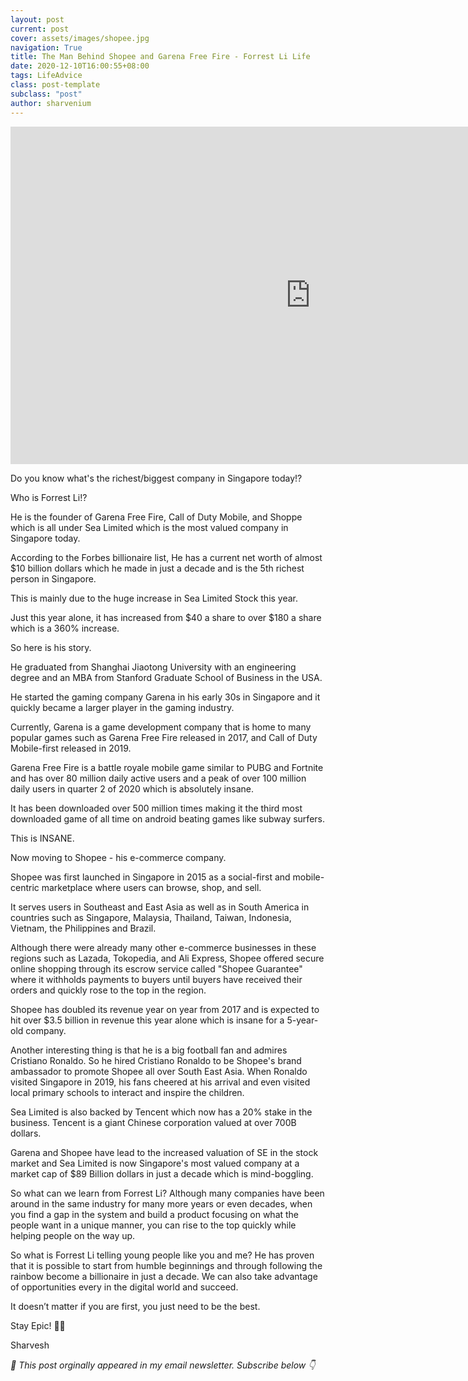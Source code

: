 ```yaml
---
layout: post
current: post
cover: assets/images/shopee.jpg
navigation: True
title: The Man Behind Shopee and Garena Free Fire - Forrest Li Life
date: 2020-12-10T16:00:55+08:00
tags: LifeAdvice
class: post-template
subclass: "post"
author: sharvenium
---
```


<iframe width="960" height="540" src="https://www.youtube.com/embed/JobGqv6u60s" frameborder="0" allow="accelerometer; autoplay; clipboard-write; encrypted-media; gyroscope; picture-in-picture" allowfullscreen></iframe>

Do you know what's the richest/biggest company in Singapore today!?

Who is Forrest Li!?

He is the founder of Garena Free Fire, Call of Duty Mobile, and Shoppe which is all under Sea Limited which is the most valued company in Singapore today.

According to the Forbes billionaire list, He has a current net worth of almost $10 billion dollars which he made in just a decade and is the 5th richest person in Singapore.

This is mainly due to the huge increase in Sea Limited Stock this year.

Just this year alone, it has increased from $40 a share to over $180 a share which is a 360% increase.

So here is his story.

He graduated from Shanghai Jiaotong University with an engineering degree and an MBA from Stanford Graduate School of Business in the USA.

He started the gaming company Garena in his early 30s in Singapore and it quickly became a larger player in the gaming industry.

Currently, Garena is a game development company that is home to many popular games such as Garena Free Fire released in 2017, and Call of Duty Mobile-first released in 2019.

Garena Free Fire is a battle royale mobile game similar to PUBG and Fortnite and has over 80 million daily active users and a peak of over 100 million daily users in quarter 2 of 2020 which is absolutely insane.

It has been downloaded over 500 million times making it the third most downloaded game of all time on android beating games like subway surfers.

This is INSANE.

Now moving to Shopee - his e-commerce company.

Shopee was first launched in Singapore in 2015 as a social-first and mobile-centric marketplace where users can browse, shop, and sell.

It serves users in Southeast and East Asia as well as in South America in countries such as Singapore, Malaysia, Thailand, Taiwan, Indonesia, Vietnam, the Philippines and Brazil.

Although there were already many other e-commerce businesses in these regions such as Lazada, Tokopedia, and Ali Express, Shopee offered secure online shopping through its escrow service called "Shopee Guarantee" where it withholds payments to buyers until buyers have received their orders and quickly rose to the top in the region.

Shopee has doubled its revenue year on year from 2017 and is expected to hit over $3.5 billion in revenue this year alone which is insane for a 5-year-old company.

Another interesting thing is that he is a big football fan and admires Cristiano Ronaldo. So he hired Cristiano Ronaldo to be Shopee's brand ambassador to promote Shopee all over South East Asia. When Ronaldo visited Singapore in 2019, his fans cheered at his arrival and even visited local primary schools to interact and inspire the children.

Sea Limited is also backed by Tencent which now has a 20% stake in the business. Tencent is a giant Chinese corporation valued at over 700B dollars.

Garena and Shopee have lead to the increased valuation of SE in the stock market and Sea Limited is now Singapore's most valued company at a market cap of $89 Billion dollars in just a decade which is mind-boggling.

So what can we learn from Forrest Li? Although many companies have been around in the same industry for many more years or even decades, when you find a gap in the system and build a product focusing on what the people want in a unique manner, you can rise to the top quickly while helping people on the way up.

So what is Forrest Li telling young people like you and me? He has proven that it is possible to start from humble beginnings and through following the rainbow become a billionaire in just a decade. We can also take advantage of opportunities every in the digital world and succeed.

It doesn’t matter if you are first, you just need to be the best.

Stay Epic! ✌🏽

Sharvesh

_💌 This post orginally appeared in my email newsletter. Subscribe below 👇_
